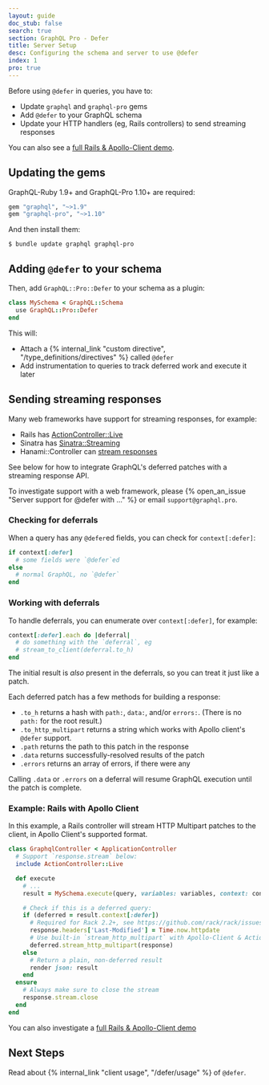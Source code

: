 ```yaml
---
layout: guide
doc_stub: false
search: true
section: GraphQL Pro - Defer
title: Server Setup
desc: Configuring the schema and server to use @defer
index: 1
pro: true
---
```


Before using `@defer` in queries, you have to:

- Update `graphql` and `graphql-pro` gems
- Add `@defer` to your GraphQL schema
- Update your HTTP handlers (eg, Rails controllers) to send streaming responses

You can also see a [full Rails & Apollo-Client demo](https://github.com/rmosolgo/graphql_defer_example).

## Updating the gems

GraphQL-Ruby 1.9+ and GraphQL-Pro 1.10+ are required:

```ruby
gem "graphql", "~>1.9"
gem "graphql-pro", "~>1.10"
```

And then install them:

```
$ bundle update graphql graphql-pro
```

## Adding `@defer` to your schema

Then, add `GraphQL::Pro::Defer` to your schema as a plugin:

```ruby
class MySchema < GraphQL::Schema
  use GraphQL::Pro::Defer
end
```

This will:

- Attach a {% internal_link "custom directive", "/type_definitions/directives" %} called `@defer`
- Add instrumentation to queries to track deferred work and execute it later

## Sending streaming responses

Many web frameworks have support for streaming responses, for example:

- Rails has [ActionController::Live](https://api.rubyonrails.org/classes/ActionController/Live.html)
- Sinatra has [Sinatra::Streaming](http://sinatrarb.com/contrib/streaming.html)
- Hanami::Controller can [stream responses](https://github.com/hanami/controller#streamed-responses)

See below for how to integrate GraphQL's deferred patches with a streaming response API.

To investigate support with a web framework, please {% open_an_issue "Server support for @defer with ..." %} or email `support@graphql.pro`.

### Checking for deferrals

When a query has any `@defer`ed fields, you can check for `context[:defer]`:

```ruby
if context[:defer]
  # some fields were `@defer`ed
else
  # normal GraphQL, no `@defer`
end
```

### Working with deferrals

To handle deferrals, you can enumerate over `context[:defer]`, for example:

```ruby
context[:defer].each do |deferral|
  # do something with the `deferral`, eg
  # stream_to_client(deferral.to_h)
end
```

The initial result is _also_ present in the deferrals, so you can treat it just like a patch.

Each deferred patch has a few methods for building a response:

- `.to_h` returns a hash with `path:`, `data:`, and/or `errors:`. (There is no `path:` for the root result.)
- `.to_http_multipart` returns a string which works with Apollo client's `@defer` support.
- `.path` returns the path to this patch in the response
- `.data` returns successfully-resolved results of the patch
- `.errors` returns an array of errors, if there were any

Calling `.data` or `.errors` on a deferral will resume GraphQL execution until the patch is complete.

### Example: Rails with Apollo Client

In this example, a Rails controller will stream HTTP Multipart patches to the client, in Apollo Client's supported format.

```ruby
class GraphqlController < ApplicationController
  # Support `response.stream` below:
  include ActionController::Live

  def execute
    # ...
    result = MySchema.execute(query, variables: variables, context: context, operation_name: operation_name)

    # Check if this is a deferred query:
    if (deferred = result.context[:defer])
      # Required for Rack 2.2+, see https://github.com/rack/rack/issues/1619
      response.headers['Last-Modified'] = Time.now.httpdate
      # Use built-in `stream_http_multipart` with Apollo-Client & ActionController::Live
      deferred.stream_http_multipart(response)
    else
      # Return a plain, non-deferred result
      render json: result
    end
  ensure
    # Always make sure to close the stream
    response.stream.close
  end
end
```

You can also investigate a [full Rails & Apollo-Client demo](https://github.com/rmosolgo/graphql_defer_example)

## Next Steps

Read about {% internal_link "client usage", "/defer/usage" %} of `@defer`.
